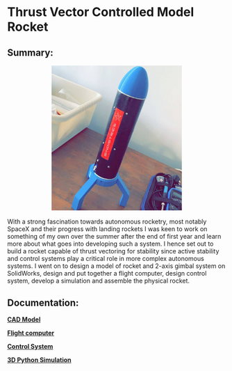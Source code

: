 # Thrust Vector Controlled Model Rocket

## Summary:
<p align="center">
  <img width="300" src="docs/img/full_rocket.jpg">
</p>

With a strong fascination towards autonomous rocketry, most notably SpaceX and their 
progress with landing rockets I was keen to work on something of my own over the summer after the
end of first year and learn more about what goes into developing such a system. I hence set out to 
build a rocket capable of thrust vectoring for stability since active stability and control 
systems play a critical role in more complex autonomous systems. I went on to design a model of rocket and 2-axis gimbal system 
on SolidWorks, design and put together a flight computer, design control system, develop a simulation and assemble the physical rocket.



## Documentation:

[__CAD Model__](docs/cad_model.md)

[__Flight computer__](flight_computer.md)

[__Control System__](control_system.md)

[__3D Python Simulation__](3Dsim.md)














